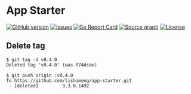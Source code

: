 # App Starter

[![GitHub version](https://badge.fury.io/gh/lishimeng%2Fapp-starter.svg)](https://github.com/lishimeng/app-starter)
[![issues](https://img.shields.io/github/issues/lishimeng/app-starter)](https://github.com/lishimeng/app-starter)
[![Go Report Card](https://goreportcard.com/badge/github.com/lishimeng%2Fapp-starter?style=flat-square)](https://goreportcard.com/report/github.com/lishimeng%2Fapp-starter)
[![Source graph](https://sourcegraph.com/github.com/lishimeng/app-starter/-/badge.svg)](https://sourcegraph.com/github.com/lishimeng/app-starter?badge)
[![License](https://img.shields.io/github/license/lishimeng/app-starter)](https://github.com/lishimeng/app-starter)

Delete tag
---

```shell
$ git tag -d v0.4.0
Deleted tag 'v0.4.0' (was f74dcae)

$ git push origin :v0.4.0
To https://github.com/lishimeng/app-starter.git
 - [deleted]         3.3.0.1492
```
